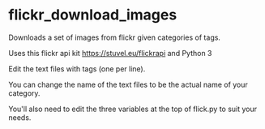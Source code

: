# flickr_download_images
Downloads a set of images from flickr given categories of tags. 

Uses this flickr api kit https://stuvel.eu/flickrapi and Python 3

Edit the text files with tags (one per line).

You can change the name of the text files to be the actual name of your category.

You'll also need to edit the three variables at the top of flick.py to suit your needs.
